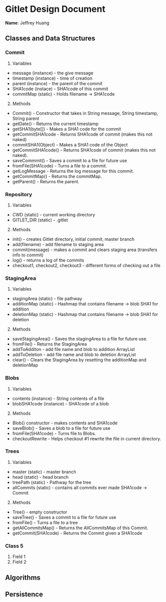 # Gitlet Design Document

**Name**: Jeffrey Huang

## Classes and Data Structures

### Commit

1. Variables 
- message (instance) - the give message
- timestamp (instance) - time of creation
- parent (instance) - the parent of the commit
- SHA1code (instace) - SHA1code of this commit
- commitMap (static) - Holds filename -> SHA1code


2. Methods
- Commit() - Constructor that takes in String message, String timestamp, String parent
- getDate() - Returns the current timestamp
- getSHA1(byte[]) - Makes a SHA1 code for the commit
- getCommitSHA1code - Returns SHA1code of commit (makes this not naked)
- commitSHA1(Object) - Makes a SHA1 code of the Object
 - getCommitSHA1code() - Returns SHA1code of commit (makes this not naked).
 - saveCommmit() - Saves a commit to a file for future use
- fromFile(SHA1code) - Turns a file to a commit.
- getLogMessage - Returns the log message for this commit.
- getCommitMap() - Returns the commitMap.
- getParent() - Returns the parent.

### Repository

1. Variables
- CWD (static) - current working directory
- GITLET_DIR (static) - .gitlet


2. Methods
- init() - creates Gitlet directory, initial commit, master branch
- add(filename) - add filename to staging area
- commit(message) - makes a commit and clears staging area (transfers info to commit)
- log() - returns a log of the commits
- checkout1, checkout2, checkout3 - different forms of checking out a file

### StagingArea

1. Variables
- stagingArea (static) - file pathway
- additionMap (static) - Hashmap that contains filename -> blob SHA1 for addition
- deletionMap (static) - Hashmap that contains filename -> blob SHA1 for deletion

2. Methods
- saveStagingArea() - Saves the stagingArea to a file for future use.
- fromFile() - Returns the StagingArea
- addToAdditon - add file name and blob to  addition ArrayList
- addToDeletion - add file name and blob to deletion ArrayList
- clear() - Clears the StagingArea by resetting the additionMap and deletionMap
### Blobs

1. Variables
- contents (instance) - String contents of a file
- blobSHA1code (instance) - SHA1code of a blob

2. Methods
- Blob() constructor - makes contents and SHA1code
- saveBlob() - Saves a blob to a file for future use
- fromFile(SHA1code) - Turns file to Blobs.
- checkoutRewrite - Helps checkout #1 rewrite the file in current directory.


### Trees

1. Variables
- master (static) - master branch
- head (static) - head branch
- treePath (static) - Pathway for the tree
- allCommits (static) - contains all commits ever made SHA1code -> Commit

2. Methods
- Tree() - empty constructor
- saveTree() - Saves a commit to a file for future use
- fromFile() - Turns a file to a tree
- getAllCommitsMap() - Returns the AllCommitsMap of this Commit.
- getCommit(SHA1code) - Returns the Commit given a SHA1code

### Class 5

1. Field 1
2. Field 2


## Algorithms

## Persistence

